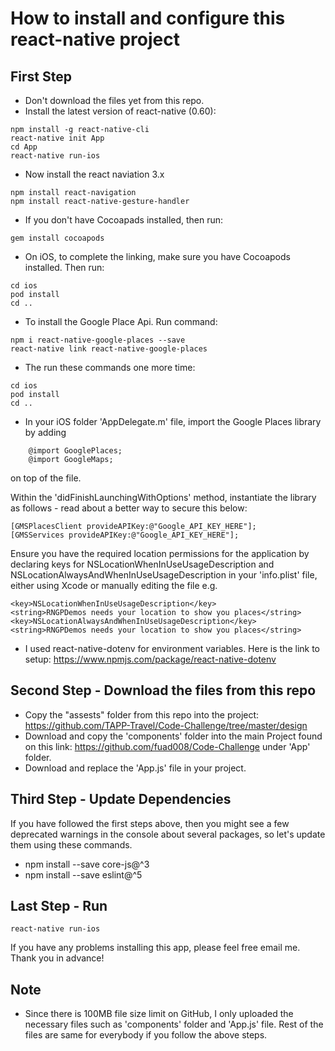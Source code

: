 # How to install and configure this react-native project

## First Step

- Don't download the files yet from this repo. 
- Install the latest version of react-native (0.60):
```
npm install -g react-native-cli
react-native init App
cd App
react-native run-ios
```
- Now install the react naviation 3.x
```
npm install react-navigation
npm install react-native-gesture-handler
```
- If you don't have Cocoapads installed, then run:
```
gem install cocoapods
```
- On iOS, to complete the linking, make sure you have Cocoapods installed. Then run:
```
cd ios
pod install
cd ..
```

- To install the Google Place Api. Run command:
```
npm i react-native-google-places --save
react-native link react-native-google-places
```
- The run these commands one more time:
```
cd ios
pod install
cd ..
```
- In your iOS folder 'AppDelegate.m' file, import the Google Places library by adding
```
    @import GooglePlaces; 
    @import GoogleMaps;
```
on top of the file.

Within the 'didFinishLaunchingWithOptions' method, instantiate the library as follows - read about a better way to secure this below:
```
[GMSPlacesClient provideAPIKey:@"Google_API_KEY_HERE"];
[GMSServices provideAPIKey:@"Google_API_KEY_HERE"];
```
Ensure you have the required location permissions for the application by declaring keys for NSLocationWhenInUseUsageDescription and NSLocationAlwaysAndWhenInUseUsageDescription in your 'info.plist' file, either using Xcode or manually editing the file e.g.
```
<key>NSLocationWhenInUseUsageDescription</key>
<string>RNGPDemos needs your location to show you places</string>
<key>NSLocationAlwaysAndWhenInUseUsageDescription</key>
<string>RNGPDemos needs your location to show you places</string>
 ```
- I used react-native-dotenv for environment variables. Here is the link to setup: https://www.npmjs.com/package/react-native-dotenv

## Second Step - Download the files from this repo

- Copy the "assests" folder from this repo into the project: https://github.com/TAPP-Travel/Code-Challenge/tree/master/design
- Download and copy the 'components' folder into the main Project found on this link: https://github.com/fuad008/Code-Challenge under 'App' folder.
- Download and replace the 'App.js' file in your project.

## Third Step - Update Dependencies
 If you have followed the first steps above, then you might see a few deprecated warnings in the console about several packages, so let's update them using these commands.
- npm install --save core-js@^3
- npm install --save eslint@^5

## Last Step - Run
```
react-native run-ios
```

If you have any problems installing this app, please feel free email me. Thank you in advance!

## Note
- Since there is 100MB file size limit on GitHub, I only uploaded the necessary files such as 'components' folder and 'App.js' file. Rest of the files are same for everybody if you follow the above steps. 
